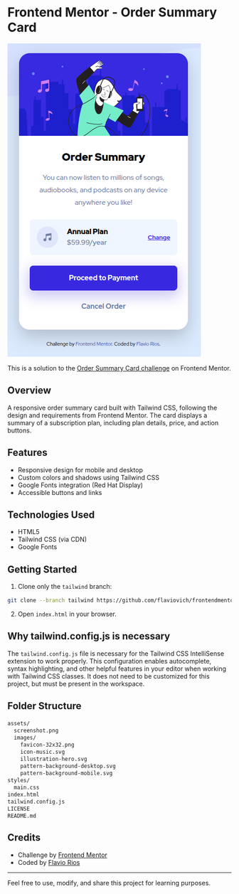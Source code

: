# Frontend Mentor - Order Summary Card

![Screenshot of the Order Summary Card](assets/screenshot.png)

This is a solution to the [Order Summary Card challenge](https://www.frontendmentor.io/challenges/order-summary-component-QlPmajDUj) on Frontend Mentor.

## Overview

A responsive order summary card built with Tailwind CSS, following the design and requirements from Frontend Mentor. The card displays a summary of a subscription plan, including plan details, price, and action buttons.

## Features
- Responsive design for mobile and desktop
- Custom colors and shadows using Tailwind CSS
- Google Fonts integration (Red Hat Display)
- Accessible buttons and links

## Technologies Used
- HTML5
- Tailwind CSS (via CDN)
- Google Fonts

## Getting Started

1. Clone only the `tailwind` branch:
  ```sh
  git clone --branch tailwind https://github.com/flaviovich/frontendmentor-order-summary-card.git
  ```
2. Open `index.html` in your browser.

## Why tailwind.config.js is necessary

The `tailwind.config.js` file is necessary for the Tailwind CSS IntelliSense extension to work properly. This configuration enables autocomplete, syntax highlighting, and other helpful features in your editor when working with Tailwind CSS classes. It does not need to be customized for this project, but must be present in the workspace.

## Folder Structure
```
assets/
  screenshot.png
  images/
    favicon-32x32.png
    icon-music.svg
    illustration-hero.svg
    pattern-background-desktop.svg
    pattern-background-mobile.svg
styles/
  main.css
index.html
tailwind.config.js
LICENSE
README.md
```

## Credits
- Challenge by [Frontend Mentor](https://www.frontendmentor.io?ref=challenge)
- Coded by [Flavio Rios](https://www.linkedin.com/in/flavio-rios-nieto/)

---

Feel free to use, modify, and share this project for learning purposes.
